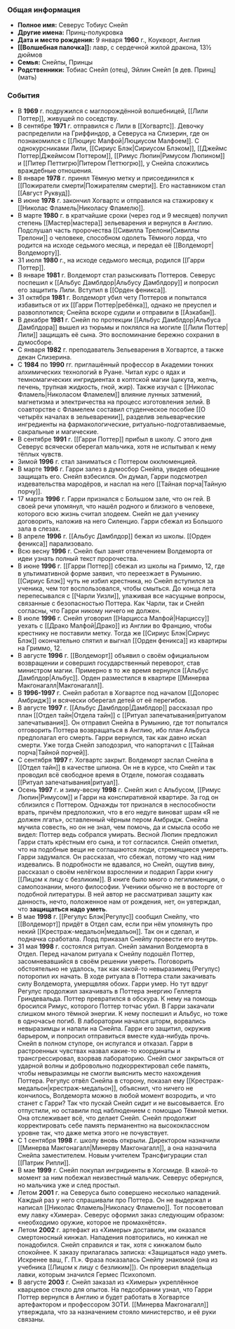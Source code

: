 ### Общая информация
- **Полное имя:** Северус Тобиус Снейп
- **Другие имена:** Принц-полукровка
- **Дата и место рождения:** 9 января **1960** г., Коукворт, Англия
- **[[Волшебная палочка]]:** лавр, с сердечной жилой дракона, 13½ дюймов
- **Семья:** Снейпы, Принцы
- **Родственники:** Тобиас Снейп (отец), Эйлин Снейп [в дев. Принц] (мать)

### События
- В **1969** г. подружился с маглорождённой волшебницей, [[Лили Поттер]], живущей по соседству.
- В сентябре **1971** г. отправился с Лили в [[Хогвартс]]. Девочку распределили на Гриффиндор, а Северуса на Слизерин, где он познакомился с [[Люциус Малфой|Люциусом Малфоем]]. С однокурсниками Лили, [[Сириус Блэк|Сириусом Блэком]], [[Джеймс Поттер|Джеймсом Поттером]], [[Римус Люпин|Римусом Люпином]] и [[Питер Петтигрю|Питером Петтюгрю]], у Снейпа сложились враждебные отношения.
- В январе **1978** г. принял Тёмную метку и присоединился к [[Пожиратели смерти|Пожирателям смерти]]. Его наставником стал [[Август Руквуд]].
- В июне **1978** г. закончил Хогвартс и отправился на стажировку к [[Николас Фламель|Николасу Фламелю]].
- В марте **1980** г. в кратчайшие сроки (через год и 9 месяцев) получил степень [[Мастер|мастера]] зельеварения и вернулся в Англию. Подслушал часть пророчества [[Сивилла Трелони|Сивиллы Трелони]] о человеке, способном одолеть Тёмного лорда, что родится на исходе седьмого месяца, и передал её [[Волдеморт|Волдеморту]].
- 31 июля **1980** г., на исходе седьмого месяца, родился [[Гарри Поттер]].
- В январе **1981** г. Волдеморт стал разыскивать Поттеров. Северус поспешил к [[Альбус Дамблдор|Альбусу Дамблдору]] и попросил его защитить Лили. Вступил в [[Орден феникса]].
- 31 октября **1981** г. Волдеморт убил чету Поттеров и попытался избавиться от их [[Гарри Поттер|ребёнка]], однако не преуспел и развоплотился; Снейпа вскоре судили и отправили в [[Азкабан]].
- В декабре **1981** г. Снейп по протекции [[Альбус Дамблдор|Альбуса Дамблдора]] вышел из тюрьмы и поклялся на могиле [[Лили Поттер|Лили]] защищать её сына. Это воспоминание бережно сохранил в думосборе.
- С января **1982** г. преподаватель Зельеварения в Хогвартсе, а также декан Слизерина.
- С **1984** по **1990** гг. приглашённый профессор в Академии тонких алхимических технологий в Руане. Читал курс о ядах и темномагических ингридиентах в коптской магии (цикута, желчь, печень, трупная жидкость, гной, жир). Также изучал с [[Николас Фламель|Николасом Фламелем]] влияние лунных затмений, магнетизма и электричества на процесс изготовления зелий. В соавторстве с Фламелем составил студенческое пособие [[О четырёх началах в зельеварении]], разделив зельеварческие ингредиенты на фармакологические, ритуально-подготавливаемые, сакральные и магические.
- В сентябре **1991** г. [[Гарри Поттер]] прибыл в школу. С этого дня Северус всячески оберегал мальчика, хотя не испытывал к нему тёплых чувств.
- Зимой **1996** г. стал заниматься с Поттером окклюменцией.
- В марте **1996** г. Гарри залез в думосбор Снейпа, увидев обещание защищать его. Снейп взбесился. Он думал, Гарри подсмотрел издевательства мародёров, и наслал на него [[Тайная порча|Тайную порчу]].
- 17 марта **1996** г. Гарри признался с Большом зале, что он гей. В своей речи упомянул, что нашёл родного и близкого в человеке, которого всю жизнь считал злодеем. Снейп не дал ученику договорить, наложив на него Силенцио. Гарри сбежал из Большого зала в слезах.
- В апреле **1996** г. [[Альбус Дамблдор]] бежал из школы. [[Орден феникса]] парализовало.
- Всю весну **1996** г. Снейп был занят отвлечением Волдеморта от идеи узнать полный текст пророчества.
- В июне **1996** г. [[Гарри Поттер]] сбежал из школы на Гриммо, 12, где в ультимативной форме заявил, что переезжает в Румынию. [[Сириус Блэк]] чуть не избил крестника, но Снейп вступился за ученика, чем тот воспользовался, чтобы смыться. До конца лета перепесывался с [[Чарли Уизли]], улаживая все насущные вопросы, связанные с безопасностью Поттера. Как Чарли, так и Снейп согласны, что Гарри никому ничего не должен.
- В июле **1996** г. Снейп уговорил [[Нарцисса Малфой|Нарциссу]] уехать с [[Драко Малфой|Драко]] из Англии во Францию, чтобы крестнику не поставили метку. Тогда же [[Сириус Блэк|Сириус Блэк]] окончательно спятил и выгнал [[Орден феникса]] из квартиры на Гриммо, 12.
- В августе **1996** г. [[Волдеморт]] объявил о своём официальном возвращении и совершил государственный переворот, став министром магии. Примерно в то же время вернулся [[Альбус Дамблдор|Альбус]]. Орден разместился в квартире [[Минерва Макгонагалл|Макгонагалл]].
- В **1996-1997** г. Снейп работал в Хогвартсе под началом [[Долорес Амбридж]] и всячески оберегал детей от её перегибов.
- В августе **1997** г. [[Альбус Дамблдор|Дамблдор]] рассказал про план [[Отдел тайн|Отдела тайн]] с [[Ритуал запечатывания|ритуалом запечатывания]]. Он отправил Снейпа в Румынию, где тот попытался отговорить Поттера возвращаться в Англию, ибо план Альбуса предполагал его смерть. Гарри вернулся, так как давно искал смерти. Уже тогда Снейп заподозрил, что напортачил с [[Тайная порча|Тайной порчей]].
- С сентября **1997** г. Хогвартс закрыт. Волдеморт заслал Снейпа в [[Отдел тайн]] в качестве шпиона. Он не в курсе, что Снейп и так проводил всё свободное время в Отделе, помогая создавать [[Ритуал запечатывания|ритуал]].
- Осень **1997** г. и зиму-весну **1998** г. Снейп жил с Альбусом, [[Римус Люпин|Римусом]] и Гарри на конспиративной квартире. За год он сблизился с Поттером. Однажды тот признался в неспособности врать, причём предположил, что в его недуге виноват шрам «Я не должен лгать», оставленный чёрным пером Амбридж. Снейпа мучила совесть, но он не знал, чем помочь, да и смысла особо не видел: Поттер ведь собрался умирать. Весной Люпин предложил Гарри стать крёстным его сына, и тот согласился. Снейп отметил, что на подобные вещи не соглашаются люди, стремящиеся умереть. Гарри задумался. Он рассказал, что сбежал, потому что над ним издевались. В подробности не вдавался, но Снейп, ощутив вину, рассказал о своём нелёгком взрослении и подарил Гарри книгу [[Лицом к лицу с безликим]]. В книге было много о легилименции, о самопознании, много философии. Ученики обычно не в восторге от подобной литературы. В ней автор не рассматривал защиту как данность, нечто, положенное нам от рождения, нет, он увтерждал, что **защищаться надо уметь**.
- В мае **1998** г. [[Регулус Блэк|Регулус]] сообщил Снейпу, что [[Волдеморт]] придёт в Отдел сам, если при нём упомянуть про некий [[Крестраж-медальон|медальон]]. Так он и сделал, и подначка сработала. Лорд приказал Снейпу провести его внутрь.
- 31 мая **1998** г. состоялся ритуал. Снейп заманил Волдеморта в Отдел. Перед началом ритуала к Снейпу подошёл Поттер, засомневавшийся в своём решении умереть. Поговорить обстоятельно не удалось, так как какой-то невыразимец (Регулус) поторопил их начать. В ходе ритуала в Поттера стали закачивать силу Волдеморта, умерщвляя обоих. Гарри умер. Но тут вдруг Регулус продолжил закачивать в Поттера энергию Геллерта Гриндевальда. Поттер превратился в обскура. К нему на помощь бросился Римус, которого Поттер тотчас убил. В Гарри закачали слишком много тёмной энергии. К нему поспешил и Альбус, но тоже в одночасье погиб. В лаборатории начался шторм, ворвались невыразимцы и напали на Снейпа. Гарри его защитил, окружив барьером, и попросил отправиться вместе куда-нибудь прочь. Снейп в полном ступоре, он испугался и отказал. Гарри в растроенных чувствах назвал какие-то координаты и трансгрессировал, взорвав лабораторию. Снейп смог закрыться от ударной волны и добровольно подкорректировал себе память, чтобы невыразимцы не смогли выяснить место нахождения Поттера. Регулус отвёл Снейпа в сторону, показал ему [[Крестраж-медальон|крестраж-медальон]], объяснил, что ничего не кончилось, Волдеморта можно в любой момент возродить, и что станет с Гарри? Так что пускай Снейп сидит и не высовывается. Его отпустили, но оставили под наблюдением с помощью Тёмной метки. Она отслеживает всё, что делает Снейп. Снейп продолжит корректировать себе память перманентно на высококлассном уровне так, что даже метка этого не почувствует.
- С 1 сентября **1998** г. школу вновь открыли. Директором назначили [[Минерва Макгонагалл|Минерву Макгонагалл]], а она назначила Снейпа заместителем. Новым учителем Трансфигурации стал [[Патрик Рипли]].
- В мае **1999** г. Снейп покупал ингридиенты в Хогсмиде. В какой-то момент за ним побежал неизвестный мальчик. Северус обернулся, но мальчика уже и след простыл.
- Летом **2001** г. на Северуса было совершено несколько нападений. Каждый раз у него спрашивали про Поттера. Он не выдержал и написал [[Николас Фламель|Николасу Фламелю]]. Тот посоветовал ему лавку «Химера». Северус оформил заказ следующим образом: «необходимо оружие, которое не промахнётся».
- Летом **2002** г. артефакт из «Химеры» доставили, им оказался смертоносный кинжал. Нападения повторились, но кинжал не понадобился. Снейп справился и так, хотя с кинжалом было спокойнее. К заказу прилагалась записка: «Защищаться надо уметь. Искренее ваш, Г. П.». Фраза показалась Снейпу знакомой (она из учебника [[Лицом к лицу с безликим]]). Он проверил владельца лавки, которым значился Гермес Психопомп.
- В августе **2003** г. Снейп заказал из «Химеры» укреплённое кварцевое стекло для опытов. На педсобрании узнал, что Гарри Поттер вернулся в Англию и будет работать в Хогвартсе артефактором и профессором ЗОТИ. [[Минерва Макгонагалл]] утверждала, что за назначением стояло министерство, и её руки связаны.